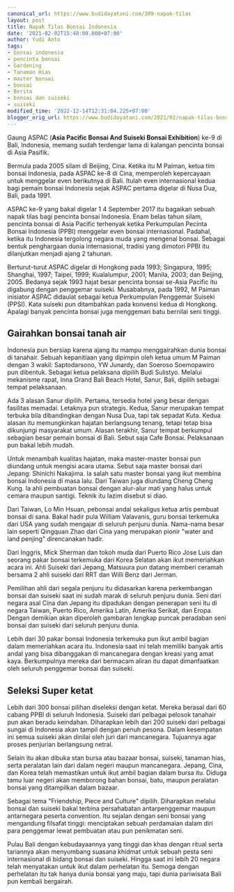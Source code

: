 ```yaml
---
canonical_url: https://www.budidayatani.com/309-napak-tilas
layout: post
title: Napak Tilas Bonsai Indonesia
date: '2021-02-02T15:48:00.000+07:00'
author: Yudi Anto
tags:
- bonsai indonesia
- pencinta bonsai
- Gardening
- Tanaman Hias
- master bonsai
- bonsai
- Berita
- bonsai dan suiseki
- suiseki
modified_time: '2022-12-14T12:31:04.225+07:00'
blogger_orig_url: https://www.budidayatani.com/2021/02/napak-tilas-bonsai-indonesia.html
---
```


Gaung ASPAC (**Asia Pacific Bonsai And Suiseki Bonsai Exhibition**) ke-9 di Bali, Indonesia, memang sudah terdengar lama di kalangan pencinta bonsai di Asia Pasifik.  
  
Bermula pada 2005 silam di Beijing, Cina. Ketika itu M Paiman, ketua tim bonsai Indonesia, pada ASPAC ke-8 di Cina, memperoleh kepercayaan untuk menggelar even berikutnya di Bali. Itulah even internasional kedua bagi pemain bonsai Indonesia sejak ASPAC pertama digelar di Nusa Dua, Bali, pada 1991.  
  
ASPAC ke-9 yang bakal digelar 1 4 September 2017 itu bagaikan sebuah napak tilas bagi pencinta bonsai Indonesia. Enam belas tahun silam, pencinta bonsai di Asia Pacific terhenyak ketika Perkumpulan Pecinta Bonsai Indonesia (PPBI) menggelar even bonsai internasional. Padahal, ketika itu Indonesia tergolong negara muda yang mengenal bonsai. Sebagai bentuk penghargaan dunia internasional, tradisi yang dimotori PPBI itu dilanjutkan menjadi ajang 2 tahunan.  
  
Berturut-turut ASPAC digelar di Hongkong pada 1993; Singapura, 1995; Shanghai, 1997; Taipei, 1999; Kualalumpur, 2001; Manila, 2003; dan Beijing, 2005. Bedanya sejak 1993 hajat besar pencinta bonsai se-Asia Pacific itu digabung dengan penggemar suiseki. Musababnya, pada 1992, M Paiman inisiator ASPAC didaulat sebagai ketua Perkumpulan Penggemar Suiseki (PPSI). Kata suiseki pun ditambahkan pada konvensi kedua di Hongkong. Apalagi banyak pencinta bonsai juga menggemari batu bernilai seni tinggi.  
## Gairahkan bonsai tanah air

  
Indonesia pun bersiap karena ajang itu mampu menggairahkan dunia bonsai di tanahair. Sebuah kepanitiaan yang dipimpin oleh ketua umum M Paiman dengan 3 wakil: Saptodarsono, YW Junardy, dan Soeroso Soemopawiro pun dibentuk. Sebagai ketua pelaksana dipilih Budi Sulistyo. Melalui mekanisme rapat, Inna Grand Bali Beach Hotel, Sanur, Bali, dipilih sebagai tempat pelaksanaan.  
  
Ada 3 alasan Sanur dipilih. Pertama, tersedia hotel yang besar dengan fasilitas memadai. Letaknya pun strategis. Kedua, Sanur merupakan tempat terbuka bila dibandingkan dengan Nusa Dua, tapi tak sepadat Kuta. Kedua alasan itu memungkinkan hajatan berlangsung tenang, tetapi tetap bisa dikunjungi masyarakat umum. Alasan terakhir, Sanur tempat berkumpul sebagian besar pemain bonsai di Bali. Sebut saja Cafe Bonsai. Pelaksanaan pun bakal lebih mudah.  
  
Untuk menambah kualitas hajatan, maka master-master bonsai pun diundang untuk mengisi acara utama. Sebut saja master bonsai dari Jepang: Shinichi Nakajima. Ia salah satu master bonsai yang ikut membina bonsai Indonesia di masa lalu. Dari Taiwan juga diundang Cheng Cheng Kung. Ia ahli pembuatan bonsai dengan alur-alur mati yang halus untuk cemara maupun santigi. Teknik itu lazim disebut si diao.  
  
Dari Taiwan, Lo Min Hsuan, pebonsai andal sekaligus ketua artis pembuat bonsai di sana. Bakal hadir pula William Valavanis, guru bonsai terkemuka dari USA yang sudah mengajar di seluruh penjuru dunia. Nama-nama besar lain seperti Qingquan Zhao dari Cina yang merupakan pionir "water and land penjing" direncanakan hadir.  
  
Dari Inggris, Mick Sherman dan tokoh muda dari Puerto Rico Jose Luis dan seorang pakar bonsai terkemuka dari Korea Selatan akan ikut memeriahkan acara ini. Ahli Suiseki dari Jepang, Matsuura pun datang memberi ceramah bersama 2 ahli suiseki dari RRT dan Willi Benz dari Jerman.  
  
Pemilihan ahli dari segala penjuru itu didasarkan karena perkembangan bonsai dan suiseki saat ini sudah marak di seluruh penjuru dunia. Seni dari negara asal Cina dan Jepang itu dipadukan dengan penerapan seni itu di negara Taiwan, Puerto Rico, Amerika Latin, Amerika Serikat, dan Eropa. Dengan demikian akan diperoleh gambaran lengkap puncak peradaban seni bonsai dan suiseki dari seluruh penjuru dunia.  
  
Lebih dari 30 pakar bonsai Indonesia terkemuka pun ikut ambil bagian dalam memeriahkan acara itu. Indonesia saat ini telah memiliki banyak artis andal yang bisa dibanggakan di mancanegara dengan kreasi yang amat kaya. Berkumpulnya mereka dari bermacam aliran itu dapat dimanfaatkan oleh seluruh penggemar bonsai dan suiseki.  
## Seleksi Super ketat

  
Lebih dari 300 bonsai pilihan diseleksi dengan ketat. Mereka berasal dari 60 cabang PPBI di seluruh Indonesia. Suiseki dari pelbagai pelosok tanahair pun akan beradu keindahan. Diharapkan lebih dari 200 suiseki dari pelbagai sungai di Indonesia akan tampil dengan penuh pesona. Dalam kesempatan ini semua suiseki akan dinilai oleh juri dari mancanegara. Tujuannya agar proses penjurian berlangsung netral.  
  
Selain itu akan dibuka stan bursa atau bazaar bonsai, suiseki, tanaman hias, serta peralatan lain dari dalam negeri maupun mancanegara. Jepang, Cina, dan Korea telah memastikan untuk ikut ambil bagian dalam bursa itu. Diduga tamu luar negeri akan memborong bahan bonsai, batu, maupun peralatan bonsai yang ditampilkan dalam bazaar.  
  
Sebagai tema "Friendship, Piece and Culture" dipilih. Diharapkan melalui bonsai dan suiseki bakal terbina persahabatan antarpenggemar maupun antarnegara peserta convention. Itu sejalan dengan seni bonsai yang mengandung filsafat tinggi: menciptakan sebuah perdamaian dalam diri para penggemar lewat pembuatan atau pun penikmatan seni.  
  
Pulau Bali dengan kebudayaannya yang tinggi dan khas dengan ritual serta tariannya akan menyumbang suasana khidmat untuk sebuah pesta seni internasional di bidang bonsai dan suiseki. Hingga saat ini lebih 20 negara telah menyatakan untuk ikut dalam perhelatan itu. Semoga dengan perhelatan itu tak hanya dunia bonsai yang maju, tapi dunia pariwisata Bali pun kembali bergairah.